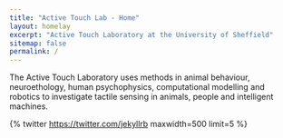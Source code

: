 ```yaml
---
title: "Active Touch Lab - Home"
layout: homelay
excerpt: "Active Touch Laboratory at the University of Sheffield"
sitemap: false
permalink: /
---
```


The Active Touch Laboratory uses methods in animal behaviour, neuroethology, human psychophysics, computational modelling and robotics to investigate tactile sensing in animals, people and intelligent machines.

{% twitter https://twitter.com/jekyllrb maxwidth=500 limit=5 %}
